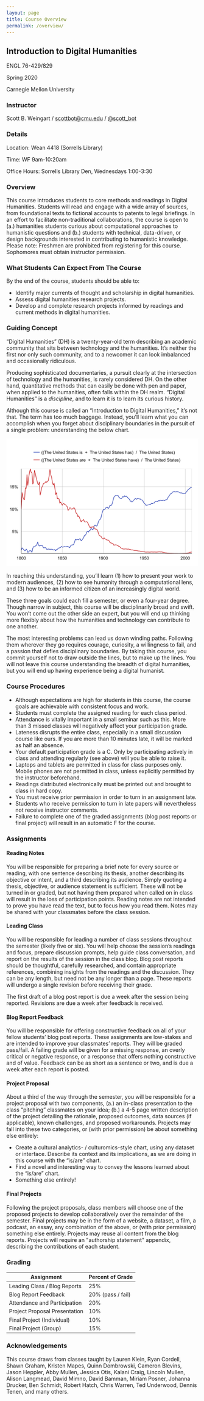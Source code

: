 ```yaml
---
layout: page
title: Course Overview
permalink: /overview/
---
```


## Introduction to Digital Humanities
ENGL 76-429/829

Spring 2020

Carnegie Mellon University

### Instructor
Scott B. Weingart / [scottbot@cmu.edu](scottbot@cmu.edu) / [@scott_bot](https://twitter.com/scott_bot)

### Details
Location: Wean 4418 (Sorrells Library)

Time: WF 9am-10:20am

Office Hours: Sorrells Library Den, Wednesdays 1:00-3:30

### Overview
This course introduces students to core methods and readings in Digital Humanities. Students will read and engage with a wide array of sources, from foundational texts to fictional accounts to patents to legal briefings. In an effort to facilitate non-traditional collaborations, the course is open to (a.) humanities students curious about computational approaches to humanistic questions and (b.) students with technical, data-driven, or design backgrounds interested in contributing to humanistic knowledge. Please note: Freshmen are prohibited from registering for this course. Sophomores must obtain instructor permission.

### What Students Can Expect From The Course
By the end of the course, students should be able to:
- Identify major currents of thought and scholarship in digital humanities.
- Assess digital humanities research projects. 
- Develop and complete research projects informed by readings and current methods in digital humanities.

### Guiding Concept
“Digital Humanities” (DH) is a twenty-year-old term describing an academic community that sits between technology and the humanities. It’s neither the first nor only such community, and to a newcomer it can look imbalanced and occasionally ridiculous.

Producing sophisticated documentaries, a pursuit clearly at the intersection of technology and the humanities, is rarely considered DH. On the other hand, quantitative methods that can easily be done with pen and paper, when applied to the humanities, often falls within the DH realm. “Digital Humanities” is a *discipline*, and to learn it is to learn its curious history.

Although this course is called an “Introduction to Digital Humanities,” it’s not that. The term has too much baggage. Instead, you’ll learn what you can accomplish when you forget about disciplinary boundaries in the pursuit of a single problem: understanding the below chart. 

![United States Is vs. Are Ngram Chart](/assets/us-is-are.png)

In reaching this understanding, you’ll learn (1) how to present your work to modern audiences, (2) how to see humanity through a computational lens, and (3) how to be an informed citizen of an increasingly digital world.

These three goals could each fill a semester, or even a four-year degree. Though narrow in subject, this course will be disciplinarily broad and swift. You won’t come out the other side an expert, but you will end up thinking more flexibly about how the humanities and technology can contribute to one another.

The most interesting problems can lead us down winding paths. Following them wherever they go requires courage, curiosity, a willingness to fail, and a passion that defies disciplinary boundaries. By taking this course, you commit yourself not to draw outside the lines, but to make up the lines. You will not leave this course understanding the breadth of digital humanities, but you will end up having experience being a digital humanist. 

### Course Procedures
- Although expectations are high for students in this course, the course goals are achievable with consistent focus and work.    
- Students must complete the assigned reading for each class period.
- Attendance is vitally important in a small seminar such as this.  More than 3 missed classes will negatively affect your participation grade.
- Lateness disrupts the entire class, especially in a small discussion course like ours. If you are more than 10 minutes late, it will be marked as half an absence.
- Your default participation grade is a C.  Only by participating actively in class and attending regularly (see above) will you be able to raise it.
- Laptops and tablets are permitted in class for class purposes only. Mobile phones are not permitted in class, unless explicitly permitted by the instructor beforehand.
- Readings distributed electronically must be printed out and brought to class in hard copy.
- You must receive prior permission in order to turn in an assignment late.  
- Students who receive permission to turn in late papers will nevertheless not receive instructor comments.
- Failure to complete one of the graded assignments (blog post reports or final project) will result in an automatic F for the course. 

### Assignments
#### Reading Notes
You will be responsible for preparing a brief note for every source or reading, with one sentence describing its thesis, another describing its objective or intent, and a third describing its audience. Simply quoting a thesis, objective, or audience statement is sufficient. These will not be turned in or graded, but not having them prepared when called on in class will result in the loss of participation points. Reading notes are not intended to prove you have read the text, but to focus how you read them. Notes may be shared with your classmates before the class session.

#### Leading Class
You will be responsible for leading a number of class sessions throughout the semester (likely five or six). You will help choose the session’s readings and focus, prepare discussion prompts, help guide class conversation, and report on the results of the session in the class blog. Blog post reports should be thoughtful, carefully researched, and contain appropriate references, combining insights from the readings and the discussion. They can be any length, but need not be any longer than a page. These reports will undergo a single revision before receiving their grade.

The first draft of a blog post report is due a week after the session being reported. Revisions are due a week after feedback is received.

#### Blog Report Feedback
You will be responsible for offering constructive feedback on all of your fellow students’ blog post reports. These assignments are low-stakes and are intended to improve your classmates’ reports. They will be graded pass/fail. A failing grade will be given for a missing response, an overly critical or negative response, or a response that offers nothing constructive and of value. Feedback can be as short as a sentence or two, and is due a week after each report is posted.

#### Project Proposal
About a third of the way through the semester, you will be responsible for a project proposal with two components, (a.) an in-class presentation to the class “pitching” classmates on your idea; (b.) a 4-5 page written description of the project detailing the rationale, proposed outcomes, data sources (if applicable), known challenges, and proposed workarounds. Projects may fall into these two categories, or (with prior permission) be about something else entirely:
- Create a cultural analytics- / culturomics-style chart, using any dataset or interface. Describe its context and its implications, as we are doing in this course with the “is/are” chart.
- Find a novel and interesting way to convey the lessons learned about the “is/are” chart.
- Something else entirely!

#### Final Projects
Following the project proposals, class members will choose one of the proposed projects to develop collaboratively over the remainder of the semester. Final projects may be in the form of a website, a dataset, a film, a podcast, an essay, any combination of the above, or (with prior permission) something else entirely. Projects may reuse all content from the blog reports. Projects will require an "authorship statement" appendix, describing the contributions of each student.

### Grading
| Assignment | Percent of Grade |
| ----------- | ----------- |
| Leading Class / Blog Reports | 25% |   
| Blog Report Feedback | 20% (pass / fail) |
| Attendance and Participation | 20% |
| Project Proposal Presentation | 10% | 	
| Final Project	(Individual) | 10% |
| Final Project	(Group) | 15% |

### Acknowledgements
This course draws from classes taught by Lauren Klein, Ryan Cordell, Shawn Graham, Kristen Mapes, Quinn Dombrowski, Cameron Blevins, Jason Heppler, Abby Mullen, Jessica Otis, Kalani Craig, Lincoln Mullen, Alison Langmead, David Mimno, David Bamman, Miriam Posner, Johanna Drucker, Ben Schmidt, Robert Hatch, Chris Warren, Ted Underwood, Dennis Tenen, and many others.


